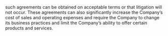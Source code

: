 such agreements can be obtained on acceptable terms or that litigation will not occur. These agreements can also significantly
increase the Company’s cost of sales and operating expenses and require the Company to change its business practices and
limit the Company’s ability to offer certain products and services.